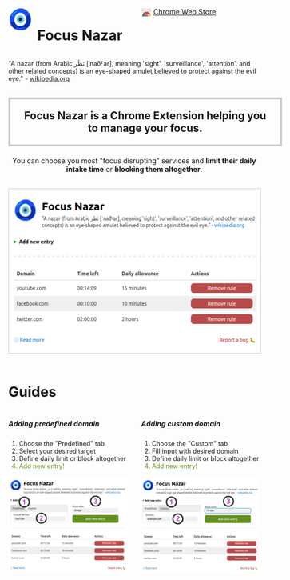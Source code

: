 <div style="display: flex;">
    <div style="width: 50%;">
        <img src="docs/nazar-48.png" alt="Logo" style="float:left;margin-right:10px;"/>
        <h1>Focus Nazar</h1>
    </div>
    <div style="margin-left: 15px;">
        <img src="docs/chrome.png" alt="Chrome Web Store Logo" height="16px" style="float: left; margin-right: 5px; margin-top: 2px;" />
        <a href="#" title="GitHub Repository">Chrome Web Store</a>
    </div>
</div>
<p style="font-size: 0.9em;">
    "A naẓar (from Arabic ‏نَظَر‎ [ˈnaðˤar], meaning 'sight', 'surveillance', 'attention', and other related
    concepts) is an eye-shaped amulet believed to protect against the evil eye." - <a
    href="https://en.wikipedia.org/wiki/Nazar_(amulet)" title="Nazar Amulet" target="_blank">wikipedia.org</a>
</p>
<h2 style="width: 500px; margin: 30px auto 0 auto; padding: 20px; border: 4px solid #ccc; text-align: center;">
    Focus Nazar is a Chrome Extension helping you to manage your focus.
</h2>
<p style="width: 500px; margin: 20px auto 0 auto; text-align: center;">
    You can choose you most "focus disrupting" services and <strong>limit their daily intake time</strong> or <strong>blocking them
    altogether</strong>.
</p>
<div style="display: flex; margin-top: 30px;">
    <img src="docs/extension_main.png" alt="Extension Overview" style="margin: 0 auto; border: 1px solid #ccc;" />
</div>
<h1 style="margin-top: 60px;">Guides</h1>
<div style="display: flex; gap: 2em;">
    <div>
        <h5>Adding predefined domain</h5>
        <ol style="font-size: 0.9em;">
            <li>Choose the "Predefined" tab</li>
            <li>Select your desired target</li>
            <li>Define daily limit or block altogether</li>
            <li style="color: #689112">Add new entry!</li>
        </ol>
        <img src="docs/extension_predefined.png" alt="Adding predefined domain" />
    </div>
    <div>
        <h5>Adding custom domain</h5>
        <ol style="font-size: 0.9em;">
            <li>Choose the "Custom" tab</li>
            <li>Fill input with desired domain</li>
            <li>Define daily limit or block altogether</li>
            <li style="color: #689112">Add new entry!</li>
        </ol>
        <img src="docs/extension_custom.png" alt="Adding custom domain" />
    </div>
</div>

